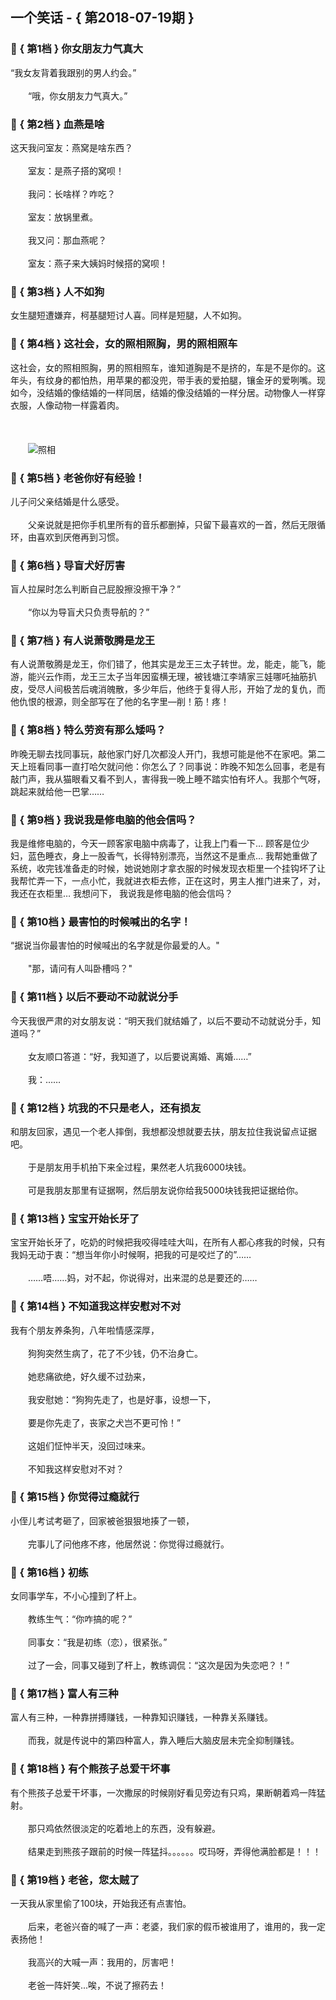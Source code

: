 ## 一个笑话 - { 第2018-07-19期 }
</hr>

### :jack_o_lantern: { 第1档 } 你女朋友力气真大
“我女友背着我跟别的男人约会。”<br/><br/>　　“哦，你女朋友力气真大。”


### :jack_o_lantern: { 第2档 } 血燕是啥
这天我问室友：燕窝是啥东西？<br/><br/>　　室友：是燕子搭的窝呗！<br/><br/>　　我问：长啥样？咋吃？<br/><br/>　　室友：放锅里煮。<br/><br/>　　我又问：那血燕呢？<br/><br/>　　室友：燕子来大姨妈时候搭的窝呗！


### :jack_o_lantern: { 第3档 } 人不如狗
女生腿短遭嫌弃，柯基腿短讨人喜。同样是短腿，人不如狗。


### :jack_o_lantern: { 第4档 } 这社会，女的照相照胸，男的照相照车
这社会，女的照相照胸，男的照相照车，谁知道胸是不是挤的，车是不是你的。这年头，有纹身的都怕热，用苹果的都没兜，带手表的爱拍腿，镶金牙的爱咧嘴。现如今，没结婚的像结婚的一样同居，结婚的像没结婚的一样分居。动物像人一样穿衣服，人像动物一样露着肉。<br/><br/><br/><br/>　　<img src=http://down.laifudao.com/wangwen/x/80819_1.gif alt=照相 />


### :jack_o_lantern: { 第5档 } 老爸你好有经验！
儿子问父亲结婚是什么感受。<br/><br/>　　父亲说就是把你手机里所有的音乐都删掉，只留下最喜欢的一首，然后无限循环，由喜欢到厌倦再到习惯。


### :jack_o_lantern: { 第6档 } 导盲犬好厉害
盲人拉屎时怎么判断自己屁股擦没擦干净？”<br/><br/>　　“你以为导盲犬只负责导航的？”


### :jack_o_lantern: { 第7档 } 有人说萧敬腾是龙王
有人说萧敬腾是龙王，你们错了，他其实是龙王三太子转世。龙，能走，能飞，能游，能兴云作雨，龙王三太子当年因蛮横无理，被钱塘江李靖家三娃哪吒抽筋扒皮，受尽人间极苦后魂消魄散，多少年后，他终于复得人形，开始了龙的复仇，而他仇恨的根源，则全部写在了他的名字里—削！筋！疼！


### :jack_o_lantern: { 第8档 } 特么劳资有那么矮吗？
昨晚无聊去找同事玩，敲他家门好几次都没人开门，我想可能是他不在家吧。第二天上班看同事一直打哈欠就问他：你怎么了？同事说：昨晚不知怎么回事，老是有敲门声，我从猫眼看又看不到人，害得我一晚上睡不踏实怕有坏人。我那个气呀，跳起来就给他一巴掌……


### :jack_o_lantern: { 第9档 } 我说我是修电脑的他会信吗？
我是维修电脑的，今天一顾客家电脑中病毒了，让我上门看一下… 顾客是位少妇，蓝色睡衣，身上一股香气，长得特别漂亮，当然这不是重点… 我帮她重做了系统，收完钱准备走的时候，她说她刚才拿衣服的时候发现衣柜里一个挂钩坏了让我帮忙弄一下，一点小忙，我就进衣柜去修，正在这时，男主人推门进来了，对，我还在衣柜里… 我想问下， 我说我是修电脑的他会信吗？


### :jack_o_lantern: { 第10档 } 最害怕的时候喊出的名字！
“据说当你最害怕的时候喊出的名字就是你最爱的人。&quot;<br/><br/>　　&quot;那，请问有人叫卧槽吗？&quot;


### :jack_o_lantern: { 第11档 } 以后不要动不动就说分手
今天我很严肃的对女朋友说：“明天我们就结婚了，以后不要动不动就说分手，知道吗？”<br/><br/>　　女友顺口答道：“好，我知道了，以后要说离婚、离婚……”<br/><br/>　　我：……


### :jack_o_lantern: { 第12档 } 坑我的不只是老人，还有损友
和朋友回家，遇见一个老人摔倒，我想都没想就要去扶，朋友拉住我说留点证据吧。<br/><br/>　　于是朋友用手机拍下来全过程，果然老人坑我6000块钱。<br/><br/>　　可是我朋友那里有证据啊，然后朋友说你给我5000块钱我把证据给你。


### :jack_o_lantern: { 第13档 } 宝宝开始长牙了
宝宝开始长牙了，吃奶的时候把我咬得哇哇大叫，在所有人都心疼我的时候，只有我妈无动于衷：“想当年你小时候啊，把我的可是咬烂了的”……<br/><br/>　　……唔……妈，对不起，你说得对，出来混的总是要还的……


### :jack_o_lantern: { 第14档 } 不知道我这样安慰对不对
我有个朋友养条狗，八年啦情感深厚，<br/><br/>　　狗狗突然生病了，花了不少钱，仍不治身亡。<br/><br/>　　她悲痛欲绝，好久缓不过劲来，<br/><br/>　　我安慰她：“狗狗先走了，也是好事，设想一下，<br/><br/>　　要是你先走了，丧家之犬岂不更可怜！”<br/><br/>　　这姐们怔忡半天，没回过味来。<br/><br/>　　不知我这样安慰对不对？


### :jack_o_lantern: { 第15档 } 你觉得过瘾就行
小侄儿考试考砸了，回家被爸狠狠地揍了一顿，<br/><br/>　　完事儿了问他疼不疼，他居然说：你觉得过瘾就行。


### :jack_o_lantern: { 第16档 } 初练
女同事学车，不小心撞到了杆上。<br/><br/>　　教练生气：“你咋搞的呢？”<br/><br/>　　同事女：“我是初练（恋），很紧张。”<br/><br/>　　过了一会，同事又碰到了杆上，教练调侃：“这次是因为失恋吧？！”


### :jack_o_lantern: { 第17档 } 富人有三种
富人有三种，一种靠拼搏赚钱，一种靠知识赚钱，一种靠关系赚钱。<br/><br/>　　而我，就是传说中的第四种富人，靠入睡后大脑皮层未完全抑制赚钱。


### :jack_o_lantern: { 第18档 } 有个熊孩子总爱干坏事
有个熊孩子总爱干坏事，一次撒尿的时候刚好看见旁边有只鸡，果断朝着鸡一阵猛射。<br/><br/>　　那只鸡依然很淡定的吃着地上的东西，没有躲避。<br/><br/>　　结果走到熊孩子跟前的时候一阵猛抖。。。。。。哎玛呀，弄得他满脸都是！！！


### :jack_o_lantern: { 第19档 } 老爸，您太贼了
一天我从家里偷了100块，开始我还有点害怕。<br/><br/>　　后来，老爸兴奋的喊了一声：老婆，我们家的假币被谁用了，谁用的，我一定表扬他！<br/><br/>　　我高兴的大喊一声：我用的，厉害吧！<br/><br/>　　老爸一阵奸笑...唉，不说了擦药去！

